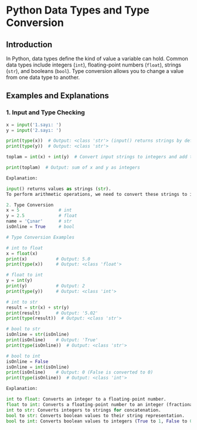 # Python Data Types and Type Conversion

## Introduction

In Python, data types define the kind of value a variable can hold. Common data types include integers (`int`), floating-point numbers (`float`), strings (`str`), and booleans (`bool`). Type conversion allows you to change a value from one data type to another.

## Examples and Explanations

### 1. Input and Type Checking

```python
x = input('1.sayı: ')
y = input('2.sayı: ')

print(type(x))  # Output: <class 'str'> (input() returns strings by default)
print(type(y))  # Output: <class 'str'>

toplam = int(x) + int(y)  # Convert input strings to integers and add them

print(toplam)  # Output: sum of x and y as integers

Explanation:

input() returns values as strings (str).
To perform arithmetic operations, we need to convert these strings to integers using int().

2. Type Conversion
x = 5               # int
y = 2.5             # float
name = 'Çınar'      # str
isOnline = True     # bool

# Type Conversion Examples

# int to float
x = float(x)
print(x)           # Output: 5.0
print(type(x))     # Output: <class 'float'>

# float to int
y = int(y)
print(y)           # Output: 2
print(type(y))     # Output: <class 'int'>

# int to str
result = str(x) + str(y)
print(result)      # Output: '5.02'
print(type(result))  # Output: <class 'str'>

# bool to str
isOnline = str(isOnline)
print(isOnline)    # Output: 'True'
print(type(isOnline))  # Output: <class 'str'>

# bool to int
isOnline = False
isOnline = int(isOnline)
print(isOnline)    # Output: 0 (False is converted to 0)
print(type(isOnline))  # Output: <class 'int'>

Explanation:

int to float: Converts an integer to a floating-point number.
float to int: Converts a floating-point number to an integer (fractional part is discarded).
int to str: Converts integers to strings for concatenation.
bool to str: Converts boolean values to their string representation.
bool to int: Converts boolean values to integers (True to 1, False to 0).
